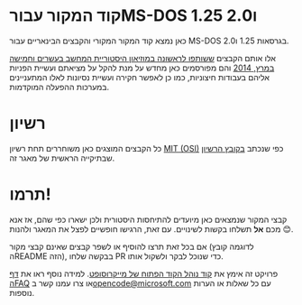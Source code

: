 # קוד המקור עבורMS-DOS 1.25 ו2.0
כאן נמצא קוד המקור המקורי והקבצים הבינאריים עבור MS-DOS בגרסאות 1.25 ו2.0.

אלו אותם הקבצים [ששותפו לראשונה במוזיאון היסטוריית המחשב בעשרים וחמישה במרץ, 2014](http://www.computerhistory.org/atchm/microsoft-ms-dos-early-source-code/) והם מפורסמים כאן מחדש על מנת להקל על מציאתם ועשיית הפניות אליהם בעבודות חיצוניות, כמו כן לאפשר חקירה ועשיית נסיונות לאלו המתעניינים במערכות ההפעלה המוקדמות.

# רשיון
כל הקבצים המוצגים כאן משוחררים תחת רשיון [MIT (OSI)](https://en.wikipedia.org/wiki/MIT_License) כפי שנכתב [בקובץ הרשיון](https://github.com/Microsoft/MS-DOS/blob/master/LICENSE.md) שבתיקייה הראשית של מאגר זה.

# תרמו!
קבצי המקור שנמצאים כאן מיועדים להתיחסות היסטורית ולכן ישארו כפי שהם, אז אנא מכם **אל** תשלחו בקשות לשינויים. עם זאת, הרגישו חופשיים לפצל את המאגר ולהנות 😊.

אם בכל זאת תרצו להוסיף או לשפר קבצים שאינם קבצי מקור (לדוגמה קובץ הREADME הזה), בבקשה שלחו PR כדי שנוכל לבקר ולשקול אותו.

פרויקט זה אימץ את [קוד נוהל הקוד הפתוח של מייקרוסופט](https://opensource.microsoft.com/codeofconduct/). למידה נוסף ראו את [דף הFAQ](https://opensource.microsoft.com/codeofconduct/faq/) או צרו עמנו קשר ב[opencode@microsoft.com](mailto:opencode@microsoft.com) עם כל שאלות או הערות נוספות.
